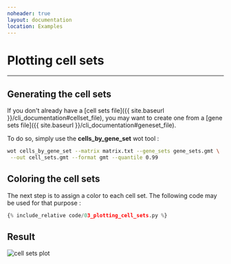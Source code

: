 ```yaml
---
noheader: true
layout: documentation
location: Examples
---
```


# Plotting cell sets
--------------------

## Generating the cell sets ##

If you don't already have a [cell sets file]({{ site.baseurl }}/cli_documentation#cellset_file),
you may want to create one from a [gene sets file]({{ site.baseurl }}/cli_documentation#geneset_file).

To do so, simply use the **cells_by_gene_set** wot tool :

```sh
wot cells_by_gene_set --matrix matrix.txt --gene_sets gene_sets.gmt \
 --out cell_sets.gmt --format gmt --quantile 0.99
```

## Coloring the cell sets ##

The next step is to assign a color to each cell set. The following code may
be used for that purpose :

```python
{% include_relative code/03_plotting_cell_sets.py %}

```

## Result ##

![cell sets plot]({{site.baseurl}}/images/notebook_cell_sets.png)
